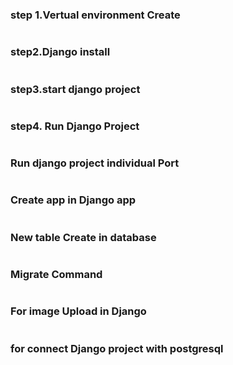 ### step 1.Vertual environment Create
```pipenv shell
```

### step2.Django install
```pipenv install django
```

### step3.start django project
```django-admin startproject projectname
```

### step4.  Run Django Project
```python manage.py runserver
```

### Run django project individual Port
```python manage.py runserver 8080
```

### Create app in Django app
```python manage.py startapp appName
```

### New table Create in database
```python manage.py makemigrations
```

### Migrate Command
```python manage.py migrate
```

### For image Upload in Django
```pipenv install pillow
```

### for connect Django project with postgresql
```pipenv install psycopg
```
